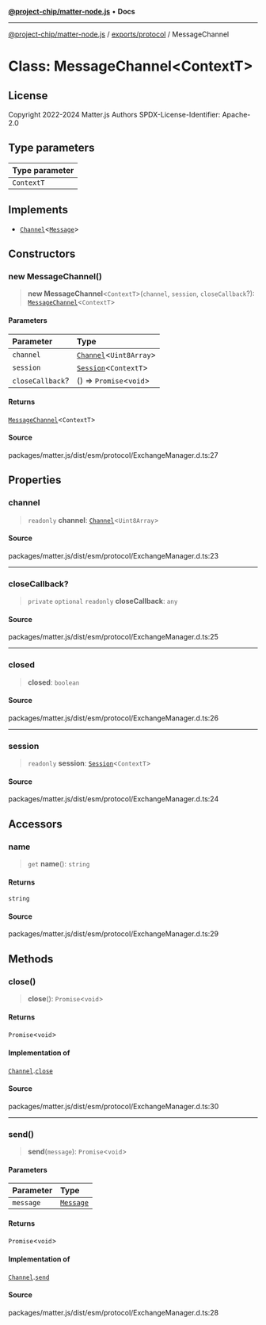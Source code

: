 [**@project-chip/matter-node.js**](../../../README.md) • **Docs**

***

[@project-chip/matter-node.js](../../../modules.md) / [exports/protocol](../README.md) / MessageChannel

# Class: MessageChannel\<ContextT\>

## License

Copyright 2022-2024 Matter.js Authors
SPDX-License-Identifier: Apache-2.0

## Type parameters

| Type parameter |
| :------ |
| `ContextT` |

## Implements

- [`Channel`](../../common/interfaces/Channel.md)\<[`Message`](../../codec/interfaces/Message.md)\>

## Constructors

### new MessageChannel()

> **new MessageChannel**\<`ContextT`\>(`channel`, `session`, `closeCallback`?): [`MessageChannel`](MessageChannel.md)\<`ContextT`\>

#### Parameters

| Parameter | Type |
| :------ | :------ |
| `channel` | [`Channel`](../../common/interfaces/Channel.md)\<`Uint8Array`\> |
| `session` | [`Session`](../../session/classes/Session.md)\<`ContextT`\> |
| `closeCallback`? | () => `Promise`\<`void`\> |

#### Returns

[`MessageChannel`](MessageChannel.md)\<`ContextT`\>

#### Source

packages/matter.js/dist/esm/protocol/ExchangeManager.d.ts:27

## Properties

### channel

> `readonly` **channel**: [`Channel`](../../common/interfaces/Channel.md)\<`Uint8Array`\>

#### Source

packages/matter.js/dist/esm/protocol/ExchangeManager.d.ts:23

***

### closeCallback?

> `private` `optional` `readonly` **closeCallback**: `any`

#### Source

packages/matter.js/dist/esm/protocol/ExchangeManager.d.ts:25

***

### closed

> **closed**: `boolean`

#### Source

packages/matter.js/dist/esm/protocol/ExchangeManager.d.ts:26

***

### session

> `readonly` **session**: [`Session`](../../session/classes/Session.md)\<`ContextT`\>

#### Source

packages/matter.js/dist/esm/protocol/ExchangeManager.d.ts:24

## Accessors

### name

> `get` **name**(): `string`

#### Returns

`string`

#### Source

packages/matter.js/dist/esm/protocol/ExchangeManager.d.ts:29

## Methods

### close()

> **close**(): `Promise`\<`void`\>

#### Returns

`Promise`\<`void`\>

#### Implementation of

[`Channel`](../../common/interfaces/Channel.md).[`close`](../../common/interfaces/Channel.md#close)

#### Source

packages/matter.js/dist/esm/protocol/ExchangeManager.d.ts:30

***

### send()

> **send**(`message`): `Promise`\<`void`\>

#### Parameters

| Parameter | Type |
| :------ | :------ |
| `message` | [`Message`](../../codec/interfaces/Message.md) |

#### Returns

`Promise`\<`void`\>

#### Implementation of

[`Channel`](../../common/interfaces/Channel.md).[`send`](../../common/interfaces/Channel.md#send)

#### Source

packages/matter.js/dist/esm/protocol/ExchangeManager.d.ts:28
